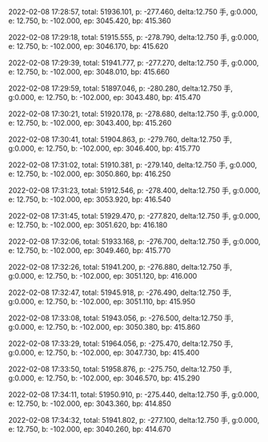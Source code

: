 2022-02-08 17:28:57, total: 51936.101, p: -277.460, delta:12.750 手, g:0.000, e: 12.750, b: -102.000, ep: 3045.420, bp: 415.360

2022-02-08 17:29:18, total: 51915.555, p: -278.790, delta:12.750 手, g:0.000, e: 12.750, b: -102.000, ep: 3046.170, bp: 415.620

2022-02-08 17:29:39, total: 51941.777, p: -277.270, delta:12.750 手, g:0.000, e: 12.750, b: -102.000, ep: 3048.010, bp: 415.660

2022-02-08 17:29:59, total: 51897.046, p: -280.280, delta:12.750 手, g:0.000, e: 12.750, b: -102.000, ep: 3043.480, bp: 415.470

2022-02-08 17:30:21, total: 51920.178, p: -278.680, delta:12.750 手, g:0.000, e: 12.750, b: -102.000, ep: 3043.400, bp: 415.260

2022-02-08 17:30:41, total: 51904.863, p: -279.760, delta:12.750 手, g:0.000, e: 12.750, b: -102.000, ep: 3046.400, bp: 415.770

2022-02-08 17:31:02, total: 51910.381, p: -279.140, delta:12.750 手, g:0.000, e: 12.750, b: -102.000, ep: 3050.860, bp: 416.250

2022-02-08 17:31:23, total: 51912.546, p: -278.400, delta:12.750 手, g:0.000, e: 12.750, b: -102.000, ep: 3053.920, bp: 416.540

2022-02-08 17:31:45, total: 51929.470, p: -277.820, delta:12.750 手, g:0.000, e: 12.750, b: -102.000, ep: 3051.620, bp: 416.180

2022-02-08 17:32:06, total: 51933.168, p: -276.700, delta:12.750 手, g:0.000, e: 12.750, b: -102.000, ep: 3049.460, bp: 415.770

2022-02-08 17:32:26, total: 51941.200, p: -276.880, delta:12.750 手, g:0.000, e: 12.750, b: -102.000, ep: 3051.120, bp: 416.000

2022-02-08 17:32:47, total: 51945.918, p: -276.490, delta:12.750 手, g:0.000, e: 12.750, b: -102.000, ep: 3051.110, bp: 415.950

2022-02-08 17:33:08, total: 51943.056, p: -276.500, delta:12.750 手, g:0.000, e: 12.750, b: -102.000, ep: 3050.380, bp: 415.860

2022-02-08 17:33:29, total: 51964.056, p: -275.470, delta:12.750 手, g:0.000, e: 12.750, b: -102.000, ep: 3047.730, bp: 415.400

2022-02-08 17:33:50, total: 51958.876, p: -275.750, delta:12.750 手, g:0.000, e: 12.750, b: -102.000, ep: 3046.570, bp: 415.290

2022-02-08 17:34:11, total: 51950.910, p: -275.440, delta:12.750 手, g:0.000, e: 12.750, b: -102.000, ep: 3043.360, bp: 414.850

2022-02-08 17:34:32, total: 51941.802, p: -277.100, delta:12.750 手, g:0.000, e: 12.750, b: -102.000, ep: 3040.260, bp: 414.670